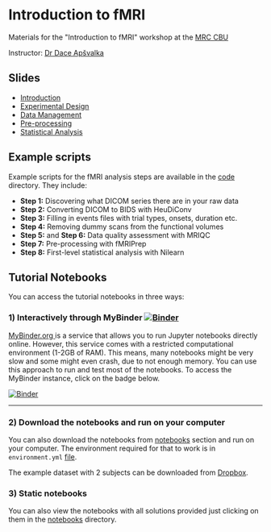 # Introduction to fMRI
Materials for the "Introduction to fMRI" workshop at the [MRC CBU](https://www.mrc-cbu.cam.ac.uk/) 

Instructor: [Dr Dace Apšvalka](http://dcdace.net)

## Slides

* [Introduction](slides/fMRI_01_Introduction.pdf)
* [Experimental Design](slides/fMRI_02_Experimental-Design.pdf)
* [Data Management](slides/fMRI_03_Data-Management.pdf)
* [Pre-processing](slides/fMRI_04_Preprocessing.pdf)
* [Statistical Analysis](slides/fMRI_05_StatisticalAnalysis.pdf) 

## Example scripts

Example scripts for the fMRI analysis steps are available in the [code](code) directory. They include:

* **Step 1:** Discovering what DICOM series there are in your raw data
* **Step 2:** Converting DICOM to BIDS with HeuDiConv
* **Step 3:** Filling in events files with trial types, onsets, duration etc.
* **Step 4:** Removing dummy scans from the functional volumes
* **Step 5:** and **Step 6:**  Data quality assessment with MRIQC
* **Step 7:** Pre-processing with fMRIPrep
* **Step 8:** First-level statistical analysis with Nilearn 

## Tutorial Notebooks

You can access the tutorial notebooks in three ways:

### 1) Interactively through MyBinder [![Binder](https://mybinder.org/badge_logo.svg)](https://mybinder.org/v2/gh/dcdace/fMRI_training/1033062d5d22f52164bf6ea882254881ef5853cf?urlpath=tree/notebooks)

[MyBinder.org ](https://mybinder.org)  is a service that allows you to run Jupyter notebooks directly online. However, this service comes with a restricted computational environment (1-2GB of RAM). This means, many notebooks might be very slow and some might even crash, due to not enough memory. You can use this approach to run and test most of the notebooks. To access the MyBinder instance, click on the badge below.

[![Binder](https://mybinder.org/badge_logo.svg)](https://mybinder.org/v2/gh/dcdace/fMRI_training/1033062d5d22f52164bf6ea882254881ef5853cf?urlpath=tree/notebooks)

___
### 2) Download the notebooks and run on your computer
You can also download the notebooks from [notebooks](notebooks) section and run on your computer. The environment required for that to work is in `environment.yml` [file](environment.yml). 

The example dataset with 2 subjects can be downloaded from [Dropbox](https://dl.dropboxusercontent.com/s/q030cu844joczm6/FaceRecognition.zip).


### 3) Static notebooks
You can also view the notebooks with all solutions provided just clicking on them in the [notebooks](notebooks) directory.
